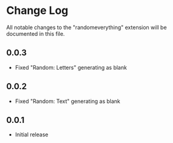 # Change Log
All notable changes to the "randomeverything" extension will be documented in this file.

## 0.0.3

- Fixed "Random: Letters" generating as blank

## 0.0.2

- Fixed "Random: Text" generating as blank

## 0.0.1

- Initial release